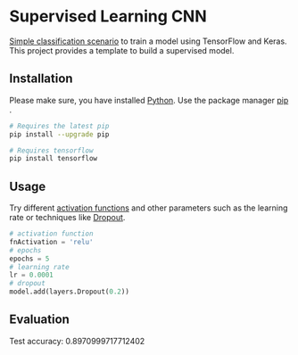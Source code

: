 # Supervised Learning CNN 

[Simple classification scenario](https://keras.io/api/datasets/fashion_mnist) to train a model using TensorFlow and Keras.
This project provides a template to build a supervised model.
## Installation
Please make sure, you have installed [Python](https://realpython.com/installing-python/).
Use the package manager [pip](https://pip.pypa.io/en/stable/) .

```bash
# Requires the latest pip
pip install --upgrade pip

# Requires tensorflow
pip install tensorflow
```

## Usage
Try different [activation functions](https://keras.io/api/layers/activations/) and other parameters such as the learning rate or techniques like [Dropout](https://jmlr.org/papers/v15/srivastava14a.html).
```python
# activation function
fnActivation = 'relu'
# epochs
epochs = 5
# learning rate
lr = 0.0001
# dropout 
model.add(layers.Dropout(0.2))
```
## Evaluation 
Test accuracy: 0.8970999717712402